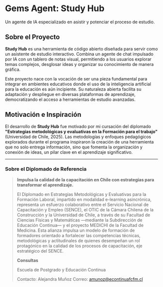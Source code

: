 # Gems Agent: Study Hub

Un agente de IA especializado en asistir y potenciar el proceso de estudio.

## Sobre el Proyecto

**Study Hub** es una herramienta de código abierto diseñada para servir como un asistente de estudio interactivo. Combina un agente de chat impulsado por IA con un tablero de notas visual, permitiendo a los usuarios explorar temas complejos, desglosar ideas y organizar su conocimiento de manera gráfica.

Este proyecto nace con la vocación de ser una pieza fundamental para integrar en ambientes educativos donde el uso de la inteligencia artificial para la educación es aún incipiente. Su naturaleza abierta facilita su adaptación y despliegue en diversas plataformas de aprendizaje, democratizando el acceso a herramientas de estudio avanzadas.

## Motivación e Inspiración

El desarrollo de **Study Hub** fue motivado por mi cursación del diplomado **"Estrategias metodológicas y evaluativas en la Formación para el trabajo"** (Universidad de Chile, 2025). Las metodologías y enfoques pedagógicos explorados durante el programa inspiraron la creación de una herramienta que no solo entrega información, sino que fomenta la organización y conexión de ideas, un pilar clave en el aprendizaje significativo.

---

### Sobre el Diplomado de Referencia

> **Impulsa la calidad de la capacitación en Chile con estrategias para transformar el aprendizaje.**
>
> El Diplomado en Estrategias Metodológicas y Evaluativas para la Formación Laboral, impartido en modalidad e-learning asincrónica, representa un esfuerzo colaborativo entre el Servicio Nacional de Capacitación y Empleo (SENCE), el OTIC de la Cámara Chilena de la Construcción y la Universidad de Chile, a través de su Facultad de Ciencias Físicas y Matemáticas —mediante la Subdirección de Educación Continua— y el proyecto MEDICHI de la Facultad de Medicina. Esta alianza impulsa un modelo de formación de formadores orientado a fortalecer las competencias técnicas, metodológicas y actitudinales de quienes desempeñan un rol protagónico en la calidad de los procesos de capacitación, eje estratégico del SENCE.
>
> **Consultas**
>
> Escuela de Postgrado y Educación Continua
>
> Contacto: Alejandra Muñoz
> Correo: amunoz@econtinuafcfm.cl
